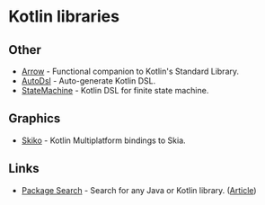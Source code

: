 # Kotlin libraries

## Other

- [Arrow](https://github.com/arrow-kt/arrow) - Functional companion to Kotlin's Standard Library.
- [AutoDsl](https://github.com/juanchosaravia/autodsl) - Auto-generate Kotlin DSL.
- [StateMachine](https://github.com/Tinder/StateMachine) - Kotlin DSL for finite state machine.

## Graphics

- [Skiko](https://github.com/JetBrains/skiko) - Kotlin Multiplatform bindings to Skia.

## Links

- [Package Search](https://package-search.jetbrains.com/) - Search for any Java or Kotlin library. ([Article](https://blog.jetbrains.com/idea/2020/04/package-search-on-the-web))

